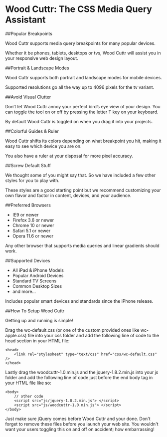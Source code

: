 Wood Cuttr: The CSS Media Query Assistant
=========================

##Popular Breakpoints

Wood Cuttr supports media query breakpoints for many popular devices.

Whether it be phones, tablets, desktops or tvs, Wood Cuttr will assist you in your responsive web design layout.

##Portrait & Landscape Modes

Wood Cuttr supports both portrait and landscape modes for mobile devices.

Supported resolutions go all the way up to 4096 pixels for the tv variant.


##Avoid Visual Clutter

Don’t let Wood Cuttr annoy your perfect bird’s eye view of your design. You can toggle the tool on or off by pressing the letter T key on your keyboard.

By default Wood Cuttr is toggled on when you drag it into your projects.


##Colorful Guides & Ruler

Wood Cuttr shifts its colors depending on what breakpoint you hit, making it easy to see which device you are on.

You also have a ruler at your disposal for more pixel accuracy.


##Screw Default Stuff

We thought some of you might say that. So we have included a few other styles for you to play with.

These styles are a good starting point but we recommend customizing your own flavor and factor in content, devices, and your audience.

##Preferred Browsers
* IE9 or newer
* Firefox 3.6 or newer
* Chrome 10 or newer
* Safari 5.1 or newer
* Opera 11.6 or newer

Any other browser that supports media queries and linear gradients should work.

##Supported Devices
* All iPad & iPhone Models
* Popular Android Devices
* Standard TV Screens
* Common Desktop Sizes
* and more...

Includes popular smart devices and standards since the iPhone release.

##How To Setup Wood Cuttr

Getting up and running is simple!

Drag the wc-default.css (or one of the custom provided ones like wc-apple.css) file into your css folder and add the following line of code to the head section in your HTML file:

	<head>
		<link rel="stylesheet" type="text/css" href="css/wc-default.css" />
	</head>

Lastly drag the woodcuttr-1.0.min.js and the jquery-1.8.2.min.js into your js folder and add the following line of code just before the end body tag in your HTML file like so:

	<body>
		// other code
		<script src="js/jquery-1.8.2.min.js"> </script>
		<script src="js/woodcuttr-1.0.min.js"> </script>
	</body>

Just make sure jQuery comes before Wood Cuttr and your done. Don't forget to remove these files before you launch your web site. You wouldn't want your users toggling this on and off on accident; how embarrassing!
